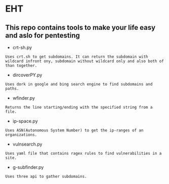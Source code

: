 # EHT

## This repo contains tools to make your life easy and aslo for pentesting

- crt-sh.py

`Uses crt.sh to get subdomains. It can return the subdomain with wildcard infront ony, subdomain without wildcard only and also both of than together.`

- dircoverPY.py

`Uses dork in google and bing search engine to find subdomains and paths.`

- wfinder.py

`Returns the line starting/ending with the specified string from a file.` 

- ip-space.py

`Uses ASN(Autonomous System Number) to get the ip-ranges of an organizations.`

- vulnsearch.py

`Uses yaml file that contains ragex rules to find vulnerabilities in a site.`

- g-subfinder.py

`Uses three api to gather subdomains.`
